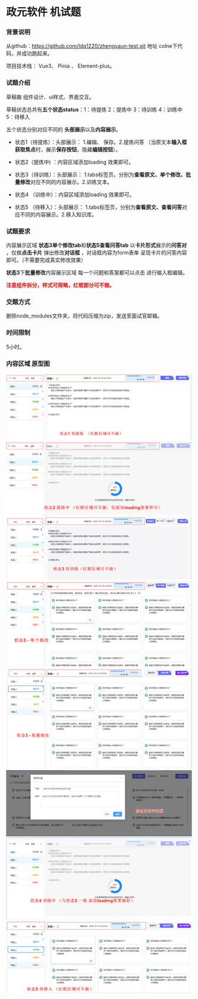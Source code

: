 # 政元软件 机试题

### 背景说明

从github：https://github.com/ldq1220/zhengyaun-test.git 地址 colne下代码，并成功跑起来。

项目技术栈： Vue3、 Pinia 、 Element-plus。

### 试题介绍

草稿箱 组件设计、ui样式、界面交互。

草稿状态总共有**五个状态status**：1：待提炼 2：提炼中 3：待训练 4：训练中 5：待移入

五个状态分别对应不同的 **头部展示**以及**内容展示**。

-   状态1（待提炼）：头部展示： 1.编辑、 保存。2.提炼问答 （当原文本**输入框获取焦点**时，展示**保存按钮**，隐藏**编辑按钮**）。

-   状态2（提炼中) ：内容区域添加loading 效果即可。

-   状态3（待训练）：头部展示： 1.tabs标签页，分别为**查看原文、单个修改、批量修改**对应不同的内容展示。2.训练文本。
-   状态4 （训练中）：内容区域添加loading 效果即可。
-   状态5 （待移入）：头部展示： 1.tabs标签页，分别为**查看原文、查看问答**对应不同的内容展示。2.移入知识库。

### 试题要求

内容展示区域 **状态3单个修改tab**和**状态5查看问答tab** 以**卡片形式**展示的**问答对** ，仅做**点击卡片** 弹出修改**对话框** ，对话框内容为form表单 呈现卡片的问答内容即可。（不需要完成真实修改效果）

**状态3**下**批量修改**内容展示区域 每一个问题和答案都可以点击 进行输入框编辑。

<font color="red">**注意组件拆分，样式可简略，红框部分可不做。**</font>

### 交题方式

删除node_modules文件夹，将代码压缩为zip，发送至面试官邮箱。

### 时间限制

5小时。

### 内容区域 原型图

![1709175946733](./src//assets/images/test/status1.png)
![1709175946733](./src//assets/images/test/status2.png)
![1709175946733](./src//assets/images/test/status3-1.png)
![1709175946733](./src//assets/images/test/status3-2.png)
![1709175946733](./src//assets/images/test/status3-3.png)
![1709175946733](./src//assets/images/test/status3-4.png)
![1709175946733](./src//assets/images/test/status4.png)
![1709175946733](./src//assets/images/test/status5.png)
